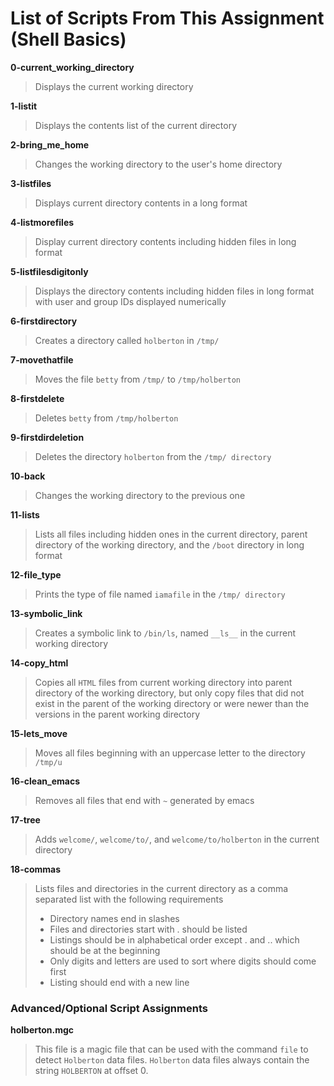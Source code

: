 # List of Scripts From This Assignment (Shell Basics)

**0-current_working_directory**
> Displays the current working directory

**1-listit**
> Displays the contents list of the current directory

**2-bring_me_home**
> Changes the working directory to the user's home directory

**3-listfiles**
> Displays current directory contents in a long format

**4-listmorefiles**
> Display current directory contents including hidden files in long format

**5-listfilesdigitonly**
> Displays the directory contents including hidden files in long format with user and group IDs displayed numerically

**6-firstdirectory**
> Creates a directory called ```holberton``` in ```/tmp/```

**7-movethatfile**
> Moves the file ```betty``` from ```/tmp/``` to ```/tmp/holberton```

**8-firstdelete**
> Deletes ```betty``` from ```/tmp/holberton```

**9-firstdirdeletion**
> Deletes the directory ```holberton``` from the ```/tmp/ directory```

**10-back**
> Changes the working directory to the previous one

**11-lists**
> Lists all files including hidden ones in the current directory, parent directory of the working directory, and the ```/boot``` directory in long format

**12-file_type**
> Prints the type of file named ```iamafile``` in the ```/tmp/ directory```

**13-symbolic_link**
> Creates a symbolic link to ```/bin/ls```, named ```__ls__``` in the current working directory

**14-copy_html**
> Copies all ```HTML``` files from current working directory into parent directory of the working directory, but only copy files that did not exist in the parent of the working directory or were newer than the versions in the parent working directory

**15-lets_move**
> Moves all files beginning with an uppercase letter to the directory ```/tmp/u```

**16-clean_emacs**
> Removes all files that end with ```~``` generated by emacs

**17-tree**
> Adds ```welcome/```, ```welcome/to/```, and ```welcome/to/holberton``` in the current directory

**18-commas**
> Lists files and directories in the current directory as a comma separated list with the following requirements
> * Directory names end in slashes
> * Files and directories start with . should be listed
> * Listings should be in alphabetical order except . and .. which should be at the beginning
> * Only digits and letters are used to sort where digits should come first
> * Listing should end with a new line

### Advanced/Optional Script Assignments

**holberton.mgc**
> This file is a magic file that can be used with the command ```file``` to detect ```Holberton``` data files. ```Holberton``` data files always contain the string ```HOLBERTON``` at offset 0.